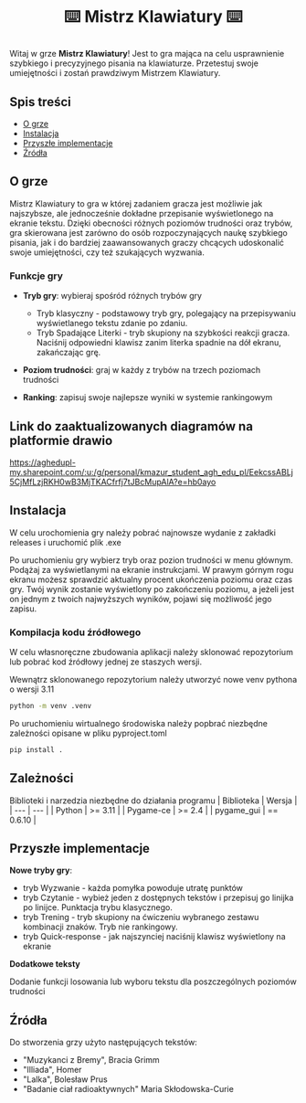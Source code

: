 # <p align=center> :keyboard: Mistrz Klawiatury :keyboard: </p>
Witaj w grze **Mistrz Klawiatury**! Jest to gra mająca na celu usprawnienie szybkiego i precyzyjnego pisania na klawiaturze. Przetestuj swoje umiejętności i zostań prawdziwym Mistrzem Klawiatury.

## Spis treści

- [O grze](#o-grze)
- [Instalacja](#instalacja)
- [Przyszłe implementacje](#przyszłe-implementacje)
- [Źródła](#źródła)

## O grze
Mistrz Klawiatury to gra w której zadaniem gracza jest możliwie jak najszybsze, ale jednocześnie dokładne przepisanie wyświetlonego na ekranie tekstu. Dzięki obecności różnych poziomów trudności oraz trybów, gra skierowana jest zarówno do osób rozpoczynających naukę szybkiego pisania, jak i do bardziej zaawansowanych graczy chcących udoskonalić swoje umiejętności, czy też szukających wyzwania. 

### Funkcje gry

- **Tryb gry**: wybieraj spośród różnych trybów gry
  
  - Tryb klasyczny - podstawowy tryb gry, polegający na przepisywaniu wyświetlanego tekstu zdanie po zdaniu.
  - Tryb Spadające Literki - tryb skupiony na szybkości reakcji gracza. Naciśnij odpowiedni klawisz zanim literka spadnie na dół ekranu, zakańczając grę.

    
- **Poziom trudności**: graj w każdy z trybów na trzech poziomach trudności
  
- **Ranking**: zapisuj swoje najlepsze wyniki w systemie rankingowym
## Link do zaaktualizowanych diagramów na platformie drawio
https://aghedupl-my.sharepoint.com/:u:/g/personal/kmazur_student_agh_edu_pl/EekcssABLj5CjMfLzjRKH0wB3MjTKACfrfj7tJBcMupAlA?e=hb0ayo
## Instalacja
W celu urochomienia gry należy pobrać najnowsze wydanie z zakładki releases i uruchomić plik .exe

Po uruchomieniu gry wybierz tryb oraz pozion trudności w menu głównym. Podążaj za wyświetlanymi na ekranie instrukcjami. W prawym górnym rogu ekranu możesz sprawdzić aktualny procent ukończenia poziomu oraz czas gry. Twój wynik zostanie wyświetlony po zakończeniu poziomu, a jeżeli jest on jednym z twoich najwyższych wyników, pojawi się możliwość jego zapisu.

### Kompilacja kodu źródłowego
W celu własnoręczne zbudowania aplikacji należy sklonować repozytorium lub pobrać kod źródłowy jednej ze staszych wersji.

Wewnątrz sklonowanego repozytorium należy utworzyć nowe venv pythona o wersji 3.11
  ```bash
  python -m venv .venv
  ```
Po uruchomieniu wirtualnego środowiska należy popbrać niezbędne zależności opisane w pliku pyproject.toml
```bash
pip install .
```

## Zależności
Biblioteki i narzedzia niezbędne do działania programu
| Biblioteka | Wersja |
| --- | --- |
| Python | >= 3.11 |
| Pygame-ce | >= 2.4 |
| pygame_gui | == 0.6.10 |


## Przyszłe implementacje
**Nowe tryby gry**:
- tryb Wyzwanie - każda pomyłka powoduje utratę punktów
- tryb Czytanie - wybież jeden z dostępnych tekstów i przepisuj go linijka po linijce. Punktacja trybu klasycznego.
- tryb Trening - tryb skupiony na ćwiczeniu wybranego zestawu kombinacji znaków. Tryb nie rankingowy.
- tryb Quick-response - jak najszynciej naciśnij klawisz wyświetlony na ekranie

**Dodatkowe teksty**

Dodanie funkcji losowania lub wyboru tekstu dla poszczególnych poziomów trudności 

## Źródła
Do stworzenia grzy użyto następujących tekstów:
- "Muzykanci z Bremy", Bracia Grimm
- "Illiada", Homer
- "Lalka", Bolesław Prus
- "Badanie ciał radioaktywnych" Maria Skłodowska-Curie



